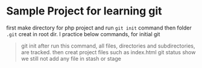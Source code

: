 # Sample Project for learning git
first make directory for php project and run `git init` command
then folder `.git` creat in root dir.
I practice below commands,
for initial git
> git init
after run this command, all files, directories and subdirectories, are tracked.
then creat project files such as index.html
> git status
show we still not add any file in stash or stage

